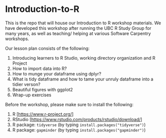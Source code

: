 # Introduction-to-R

This is the repo that will house our Introduction to R workshop materials. We have developed this workshop after running the UBC R Study Group for many years, as well as teaching/ helping at various Software Carpentry workshops.

Our lesson plan consists of the following:
1) Introducing learners to R Studio, working directory organization and R Project
2) How to import data into R?
3) How to munge your dataframe using dplyr?
4) What is tidy dataframe and how to tame your unruly dataframe into a tidier verson?
5) Beautiful figures with ggplot2
6) Wrap-up exercises

Before the workshop, please make sure to install the following:
1) R [https://www.r-project.org/]
2) RStudio [https://www.rstudio.com/products/rstudio/download/]
3) R package: `tidyverse` (by typing `install.packages("tidyverse")`)
4) R package: `gapminder` (by typing `install.packages("gapminder")`)
